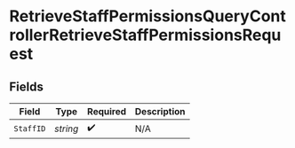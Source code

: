 # RetrieveStaffPermissionsQueryControllerRetrieveStaffPermissionsRequest


## Fields

| Field              | Type               | Required           | Description        |
| ------------------ | ------------------ | ------------------ | ------------------ |
| `StaffID`          | *string*           | :heavy_check_mark: | N/A                |